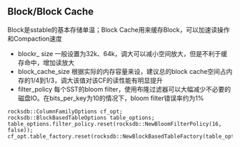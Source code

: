 ## Block/Block Cache
Block是sstable的基本存储单温；Block Cache用来缓存Block，可以加速读操作和Compaction速度
- blockr_ size
  一般设置为32k、64k，调大可以减小空间放大，但是不利于缓存命中，增加读放大
- block_cache_size
 根据实际的内存容量来设，建议总的block cache空间占内存的1/4到1/3，调大该值对该CF的读性能有明显提升
- filter_policy
每个SST的bloom filter，使用布隆过滤器可以大幅减少不必要的磁盘IO。在bits_per_key为10的情况下，bloom filter错误率约为1%
```
rocksdb::ColumnFamilyOptions cf_opt;
rocksdb::BlockBasedTableOptions table_options;
table_options.filter_policy.reset(rocksdb::NewBloomFilterPolicy(16, false));
cf_opt.table_factory.reset(rocksdb::NewBlockBasedTableFactory(table_options));
```
